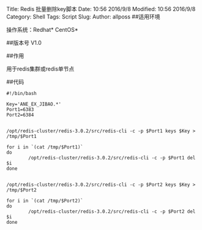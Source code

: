 Title: Redis 批量删除key脚本
Date: 10:56 2016/9/8
Modified: 10:56 2016/9/8
Category: Shell
Tags: Script
Slug: 
Author: allposs
##适用环境

操作系统：Redhat\* CentOS\*

##版本号
V1.0

##作用


用于redis集群或redis单节点

##代码




	#!/bin/bash

	Key='ANE_EX_JIBAO.*'
	Port1=6383
	Port2=6384


	/opt/redis-cluster/redis-3.0.2/src/redis-cli -c -p $Port1 keys $Key > /tmp/$Port1

	for i in `(cat /tmp/$Port1)`
	do
			/opt/redis-cluster/redis-3.0.2/src/redis-cli -c -p $Port1 del $i
	done


	/opt/redis-cluster/redis-3.0.2/src/redis-cli -c -p $Port2 keys $Key > /tmp/$Port2

	for i in `(cat /tmp/$Port2)`
	do
			/opt/redis-cluster/redis-3.0.2/src/redis-cli -c -p $Port2 del $i
	done
   
  